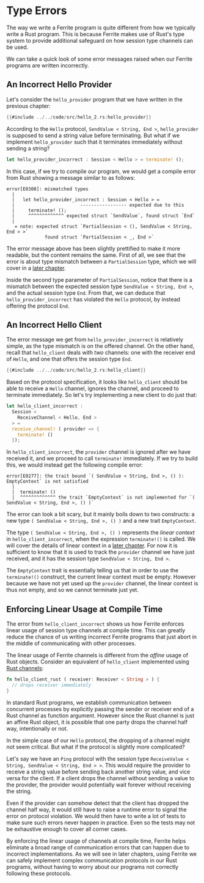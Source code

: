 # Type Errors

The way we write a Ferrite program is quite different from how we typically
write a Rust program. This is because Ferrite makes use of Rust's type system
to provide additional safeguard on how session type channels can be used.

We can take a quick look of some error messages raised when our Ferrite
programs are written incorrectly.

## An Incorrect Hello Provider

Let's consider the `hello_provider` program that we have written in the
previous chapter:

```rust
{{#include ../../code/src/hello_2.rs:hello_provider}}
```

According to the `Hello` protocol, `SendValue < String, End >`,
`hello_provider` is supposed to send a string value before terminating.
But what if we implement `hello_provider` such that it terminates
immediately without sending a string?


```rust
let hello_provider_incorrect : Session < Hello > = terminate! ();
```

In this case, if we try to compile our program, we would get a compile
error from Rust showing a message similar to as follows:

```
error[E0308]: mismatched types
  |
  |   let hello_provider_incorrect : Session < Hello > =
  |                        ----------------- expected due to this
  |     terminate! ();
  |     ^^^^^^^^^^^^^ expected struct `SendValue`, found struct `End`
  |
   = note: expected struct `PartialSession < (), SendValue < String, End > >`
              found struct `PartialSession < _, End >`
```

The error message above has been slightly prettified to make it more readable,
but the content remains the same. First of all, we see that the error is about
type mismatch between a `PartialSession` type, which we will cover in a
[later chapter](../03-main-concepts/03-partial-sessions.md).

Inside the second type parameter of `PartialSession`, notice that
there is a mismatch between the expected session type
`SendValue < String, End >`, and the actual session type `End`. From that,
we can deduce that `hello_provider_incorrect` has violated the `Hello`
protocol, by instead offering the protocol `End`.

## An Incorrect Hello Client

The error message we get from `hello_provider_incorrect` is relatively simple,
as the type mismatch is on the offered channel. On the other hand, recall that
`hello_client` deals with _two_ channels: one with the receiver end of `Hello`,
and one that offers the session type `End`.


```rust
{{#include ../../code/src/hello_2.rs:hello_client}}
```

Based on the protocol specification, it looks like `hello_client` should be able
to receive a `Hello` channel, ignores the channel, and proceed to terminate
immediately. So let's try implementing a new client to do just that:

```rust
let hello_client_incorrect :
  Session <
    ReceiveChannel < Hello, End >
  > =
  receive_channel! ( provider => {
    terminate! ()
  });
```

In `hello_client_incorrect`, the `provider` channel is ignored after we have received
it, and we proceed to call `terminate!` immediately. If we try to build this,
we would instead get the following compile error:

```
error[E0277]: the trait bound `( SendValue < String, End >, () ): EmptyContext` is not satisfied
  |
  |  terminate! ()
  |  ^^^^^^^^^^^^^ the trait `EmptyContext` is not implemented for `( SendValue < String, End >, () )`
```

The error can look a bit scary, but it mainly boils down to two constructs:
a new type `( SendValue < String, End >, () )` and a new trait `EmptyContext`.

The type `( SendValue < String, End >, () )` represents the _linear context_ in
`hello_client_incorrect`, when the expression `terminate!()` is called. We will
cover the details of linear context in a
[later chapter](../03-main-concepts/02-linear-context.md). For now it is sufficient
to know that it is used to track the `provider` channel we have just received,
and it has the session type `SendValue < String, End >`.

The `EmptyContext` trait is essentially telling us that in order to use the
`terminate!()` construct, the current linear context must be empty.
However because we have not yet used up the `provider` channel, the
linear context is thus not empty, and so we cannot terminate just yet.

## Enforcing Linear Usage at Compile Time

The error from `hello_client_incorrect` shows us how Ferrite enforces linear
usage of session type channels at compile time. This can greatly reduce the
chance of us writing incorrect Ferrite programs that just abort in the
middle of communicating with other processes.

The linear usage of Ferrite channels is different from the _affine_ usage
of Rust objects. Consider an equivalent of `hello_client` implemented
using [Rust channels](https://doc.rust-lang.org/std/sync/mpsc/fn.channel.html):

```rust
fn hello_client_rust ( receiver: Receiver < String > ) {
  // drops receiver immediately
}
```

In standard Rust programs, we establish communication between concurrent
processes by explicitly passing the sender or receiver end of a Rust channel
as function argument. However since the Rust channel is just an affine
Rust object, it is possible that one party drops the channel half way,
intentionally or not.

In the simple case of our `Hello` protocol, the dropping of a channel
might not seem critical. But what if the protocol is slightly more complicated?

Let's say we have an `Ping` protocol with the session type
`ReceiveValue < String, SendValue < String, End > >`. This would require the
provider to receive a string value before sending back another string value,
and vice versa for the client. If a client drops the channel without
sending a value to the provider, the provider would potentially wait forever
without receiving the string.

Even if the provider can somehow detect that the client has dropped the
channel half way, it would still have to raise a runtime error to signal
the error on protocol violation. We would then have to write a lot of
tests to make sure such errors never happen in practice. Even so the
tests may not be exhaustive enough to cover all corner cases.

By enforcing the linear usage of channels at compile time, Ferrite helps
eliminate a broad range of communication errors that can happen due to
incorrect implementations. As we will see in later chapters, using Ferrite
we can safely implement complex communication protocols in our Rust programs,
without having to worry about our programs not correctly following
these protocols.